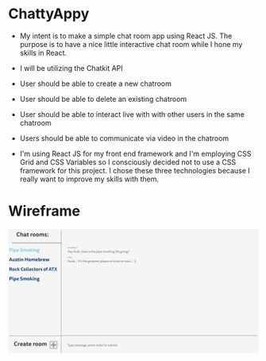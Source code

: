 # ChattyAppy




 * My intent is to make a simple chat room app using React JS.  The purpose is to have a nice little interactive chat room while I hone my skills in React.

 * I will be utilizing the Chatkit API

 * User should be able to create a new chatroom
 * User should be able to delete an existing chatroom
 * User should be able to interact live with with other users in the same chatroom
 * Users should be able to communicate via video in the chatroom

 * I'm using React JS for my front end framework and I'm employing CSS Grid and CSS Variables so I consciously decided not to use a CSS framework for this project. I chose these three technologies because I really want to improve my skills with them.

# Wireframe
![WireframeQ2](/images/ChatApp.png)
